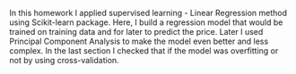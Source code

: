 In this homework I applied supervised learning - Linear Regression method using Scikit-learn package. Here, I build a regression model that would be trained on training data and for later to predict the price. Later I used Principal Component Analysis to make the model even better and less complex. In the last section I checked that if the model was overfitting or not by using cross-validation.

